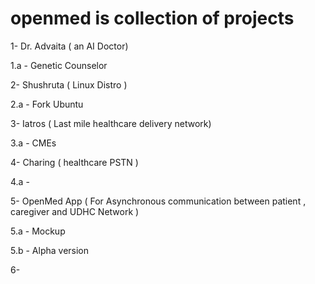 # openmed is collection of projects 

1- Dr. Advaita ( an AI Doctor)

1.a - Genetic Counselor


2- Shushruta ( Linux Distro )

2.a - Fork Ubuntu


3- Iatros ( Last mile healthcare delivery network)

3.a - CMEs


4- Charing ( healthcare PSTN )

4.a -


5- OpenMed App ( For Asynchronous communication between patient , caregiver and UDHC Network )

5.a - Mockup

5.b - Alpha version


6-
